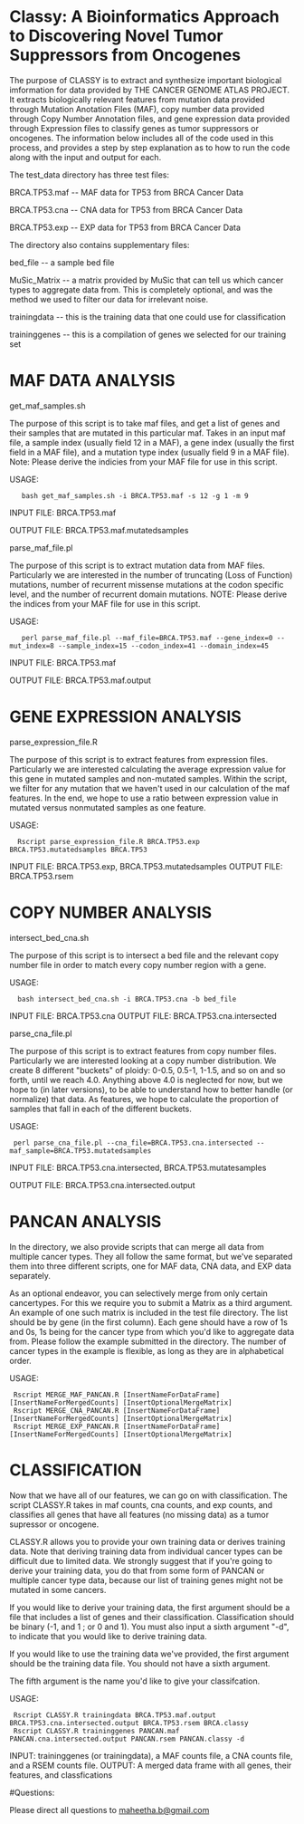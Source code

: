 # Classy: A Bioinformatics Approach to Discovering Novel Tumor Suppressors from Oncogenes 

The purpose of CLASSY is to extract and synthesize important biological imformation for data provided by THE CANCER GENOME ATLAS PROJECT. It extracts biologically relevant features from mutation data provided through Mutation Anotation Files (MAF), copy number data provided through Copy Number Annotation files, and gene expression data provided through Expression files to classify genes as tumor suppressors or oncogenes. The information below includes all of the code used in this process, and provides a step by step explanation as to how to run the code along with the input and output for each. 

The test_data directory has three test files:

BRCA.TP53.maf -- MAF data for TP53 from BRCA Cancer Data

BRCA.TP53.cna -- CNA data for TP53 from BRCA Cancer Data

BRCA.TP53.exp -- EXP data for TP53 from BRCA Cancer Data

The directory also contains supplementary files: 

bed_file -- a sample bed file

MuSic_Matrix -- a matrix provided by MuSic that can tell us which cancer types to aggregate data from. This is completely optional, and was the method we used to filter our data for irrelevant noise. 

trainingdata -- this is the training data that one could use for classification 

traininggenes -- this is a compilation of genes we selected for our training set 

# MAF DATA ANALYSIS

get_maf_samples.sh

The purpose of this script is to take maf files, and get a list of genes and their samples that are mutated in this particular maf. Takes in an input maf file, a sample index (usually field 12 in a MAF), a gene index (usually the first field in a MAF file), and a mutation type index (usually field 9 in a MAF file). Note: Please derive the indicies from your MAF file for use in this script.

   USAGE:
   
       bash get_maf_samples.sh -i BRCA.TP53.maf -s 12 -g 1 -m 9
       
   INPUT FILE: BRCA.TP53.maf
   
   OUTPUT FILE: BRCA.TP53.maf.mutatedsamples
   
parse_maf_file.pl

The purpose of this script is to extract mutation data from MAF files. Particularly we are interested in the number of truncating (Loss of Function) mutations, number of recurrent missense mutations at the codon specific level, and the number of recurrent domain mutations. NOTE: Please derive the indices from your MAF file for use in this script.

   USAGE:
   
       perl parse_maf_file.pl --maf_file=BRCA.TP53.maf --gene_index=0 --mut_index=8 --sample_index=15 --codon_index=41 --domain_index=45

   INPUT FILE: BRCA.TP53.maf
   
   OUTPUT FILE: BRCA.TP53.maf.output


# GENE EXPRESSION ANALYSIS

parse_expression_file.R

The purpose of this script is to extract features from expression files. Particularly we are interested calculating the average expression value for this gene in mutated samples and non-mutated samples. Within the script, we filter for any mutation that we haven't used in our calculation of the maf features. In the end, we hope to use a ratio between expression value in mutated versus nonmutated samples as one feature.

USAGE:

      Rscript parse_expression_file.R BRCA.TP53.exp BRCA.TP53.mutatedsamples BRCA.TP53

INPUT FILE: BRCA.TP53.exp, BRCA.TP53.mutatedsamples
OUTPUT FILE: BRCA.TP53.rsem


# COPY NUMBER ANALYSIS 

intersect_bed_cna.sh

The purpose of this script is to intersect a bed file and the relevant copy number file in order to match every copy number region with a gene.

USAGE:

      bash intersect_bed_cna.sh -i BRCA.TP53.cna -b bed_file
      
INPUT FILE: BRCA.TP53.cna
OUTPUT FILE: BRCA.TP53.cna.intersected

parse_cna_file.pl

The purpose of this script is to extract features from copy number files. Particularly we are interested looking at a copy number distribution. We create 8 different "buckets" of ploidy: 0-0.5, 0.5-1, 1-1.5, and so on and so forth, until we reach 4.0. Anything above 4.0 is neglected for now, but we hope to (in later versions), to be able to understand how to better handle (or normalize) that data. As features, we hope to calculate the proportion of samples that fall in each of the different buckets. 

USAGE:

     perl parse_cna_file.pl --cna_file=BRCA.TP53.cna.intersected --maf_sample=BRCA.TP53.mutatedsamples
     
INPUT FILE: BRCA.TP53.cna.intersected, BRCA.TP53.mutatesamples

OUTPUT FILE: BRCA.TP53.cna.intersected.output

# PANCAN ANALYSIS

In the directory, we also provide scripts that can merge all data from multiple cancer types. They all follow the same format, but we've separated them into three different scripts, one for MAF data, CNA data, and EXP data separately.  

As an optional endeavor, you can selectively merge from only certain cancertypes. For this we require you to submit a Matrix as a third argument. An example of one such matrix is included in the test file directory. The list should be by gene (in the first column). Each gene should have a row of 1s and 0s, 1s being for the cancer type from which you'd like to aggregate data from. Please follow the example submitted in the directory. The number of cancer types in the example is flexible, as long as they are in alphabetical order. 

USAGE:
 
     Rscript MERGE_MAF_PANCAN.R [InsertNameForDataFrame] [InsertNameForMergedCounts] [InsertOptionalMergeMatrix]
     Rscript MERGE_CNA_PANCAN.R [InsertNameForDataFrame] [InsertNameForMergedCounts] [InsertOptionalMergeMatrix]
     Rscript MERGE_EXP_PANCAN.R [InsertNameForDataFrame] [InsertNameForMergedCounts] [InsertOptionalMergeMatrix]

# CLASSIFICATION
Now that we have all of our features, we can go on with classification. The script CLASSY.R takes in maf counts, cna counts, and exp counts, and classifies all genes that have all features (no missing data) as a tumor supressor or oncogene. 

CLASSY.R allows you to provide your own training data or derives training data. Note that deriving training data from individual cancer types can be difficult due to limited data. We strongly suggest that if you're going to derive your training data, you do that from some form of PANCAN or multiple cancer type data, because our list of training genes might not be mutated in some cancers.

If you would like to derive your training data, the first argument should be a file that includes a list of genes and their classification. Classification should be binary (-1, and 1 ; or 0 and 1). You must also input a sixth argument "-d", to indicate that you would like to derive training data. 

If you would like to use the training data we've provided, the first argument should be the training data file. You should not have a sixth argument. 

The fifth argument is the name you'd like to give your classifcation.

USAGE:

     Rscript CLASSY.R trainingdata BRCA.TP53.maf.output BRCA.TP53.cna.intersected.output BRCA.TP53.rsem BRCA.classy
     Rscript CLASSY.R traininggenes PANCAN.maf PANCAN.cna.intersected.output PANCAN.rsem PANCAN.classy -d

INPUT: traininggenes (or trainingdata), a MAF counts file, a CNA counts file, and a RSEM counts file. 
OUTPUT: A merged data frame with all genes, their features, and classfications


#Questions: 

Please direct all questions to maheetha.b@gmail.com
